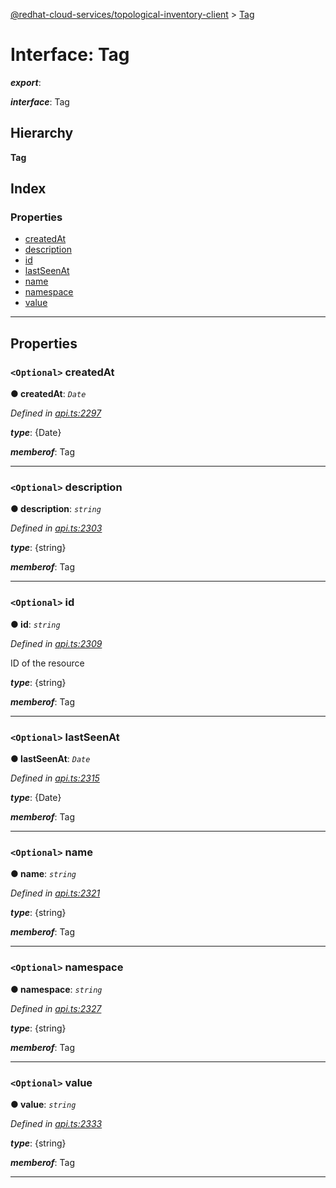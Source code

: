 [@redhat-cloud-services/topological-inventory-client](../README.md) > [Tag](../interfaces/tag.md)

# Interface: Tag

*__export__*: 

*__interface__*: Tag

## Hierarchy

**Tag**

## Index

### Properties

* [createdAt](tag.md#createdat)
* [description](tag.md#description)
* [id](tag.md#id)
* [lastSeenAt](tag.md#lastseenat)
* [name](tag.md#name)
* [namespace](tag.md#namespace)
* [value](tag.md#value)

---

## Properties

<a id="createdat"></a>

### `<Optional>` createdAt

**● createdAt**: *`Date`*

*Defined in [api.ts:2297](https://github.com/RedHatInsights/javascript-clients/blob/master/packages/topological-inventory/api.ts#L2297)*

*__type__*: {Date}

*__memberof__*: Tag

___
<a id="description"></a>

### `<Optional>` description

**● description**: *`string`*

*Defined in [api.ts:2303](https://github.com/RedHatInsights/javascript-clients/blob/master/packages/topological-inventory/api.ts#L2303)*

*__type__*: {string}

*__memberof__*: Tag

___
<a id="id"></a>

### `<Optional>` id

**● id**: *`string`*

*Defined in [api.ts:2309](https://github.com/RedHatInsights/javascript-clients/blob/master/packages/topological-inventory/api.ts#L2309)*

ID of the resource

*__type__*: {string}

*__memberof__*: Tag

___
<a id="lastseenat"></a>

### `<Optional>` lastSeenAt

**● lastSeenAt**: *`Date`*

*Defined in [api.ts:2315](https://github.com/RedHatInsights/javascript-clients/blob/master/packages/topological-inventory/api.ts#L2315)*

*__type__*: {Date}

*__memberof__*: Tag

___
<a id="name"></a>

### `<Optional>` name

**● name**: *`string`*

*Defined in [api.ts:2321](https://github.com/RedHatInsights/javascript-clients/blob/master/packages/topological-inventory/api.ts#L2321)*

*__type__*: {string}

*__memberof__*: Tag

___
<a id="namespace"></a>

### `<Optional>` namespace

**● namespace**: *`string`*

*Defined in [api.ts:2327](https://github.com/RedHatInsights/javascript-clients/blob/master/packages/topological-inventory/api.ts#L2327)*

*__type__*: {string}

*__memberof__*: Tag

___
<a id="value"></a>

### `<Optional>` value

**● value**: *`string`*

*Defined in [api.ts:2333](https://github.com/RedHatInsights/javascript-clients/blob/master/packages/topological-inventory/api.ts#L2333)*

*__type__*: {string}

*__memberof__*: Tag

___

